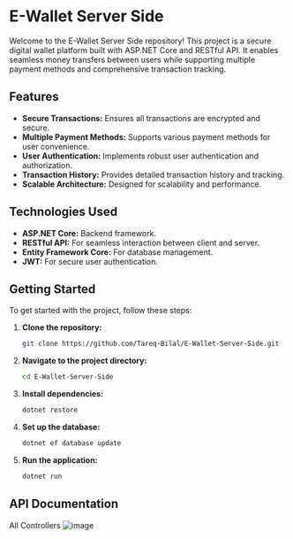 # E-Wallet Server Side

Welcome to the E-Wallet Server Side repository! This project is a secure digital wallet platform built with ASP.NET Core and RESTful API. It enables seamless money transfers between users while supporting multiple payment methods and comprehensive transaction tracking.

## Features

- **Secure Transactions:** Ensures all transactions are encrypted and secure.
- **Multiple Payment Methods:** Supports various payment methods for user convenience.
- **User Authentication:** Implements robust user authentication and authorization.
- **Transaction History:** Provides detailed transaction history and tracking.
- **Scalable Architecture:** Designed for scalability and performance.

## Technologies Used

- **ASP.NET Core:** Backend framework.
- **RESTful API:** For seamless interaction between client and server.
- **Entity Framework Core:** For database management.
- **JWT:** For secure user authentication.

## Getting Started

To get started with the project, follow these steps:

1. **Clone the repository:**
   ```bash
   git clone https://github.com/Tareq-Bilal/E-Wallet-Server-Side.git
2. **Navigate to the project directory:**
   ```bash
   cd E-Wallet-Server-Side

3. **Install dependencies:**
   ```bash
   dotnet restore

4. **Set up the database:**

   ```bash
   dotnet ef database update

5. **Run the application:**
   ```bash
   dotnet run

## API Documentation

All Controllers
![image](https://github.com/user-attachments/assets/93f74f87-c621-466b-a1e5-7a128c174a93)

   
